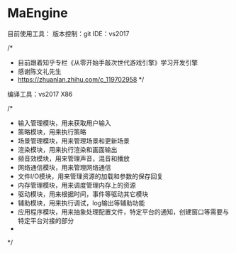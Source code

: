 # MaEngine

目前使用工具：
版本控制：git
IDE：vs2017

/*
 * 目前跟着知乎专栏《从零开始手敲次世代游戏引擎》学习开发引擎
 * 感谢陈文礼先生
 * https://zhuanlan.zhihu.com/c_119702958
 */

编译工具：vs2017 X86

/*
 *  输入管理模块，用来获取用户输入
 *  策略模块，用来执行策略
 *  场景管理模块，用来管理场景和更新场景
 *  渲染模块，用来执行渲染和画面输出
 *  频音效模块，用来管理声音，混音和播放
 *  网络通信模块，用来管理网络通信
 *  文件I/O模块，用来管理资源的加载和参数的保存回复
 *  内存管理模块，用来调度管理内存上的资源
 *  驱动模块，用来根据时间，事件等驱动其它模块
 *  辅助模块，用来执行调试，log输出等辅助功能
 *  应用程序模块，用来抽象处理配置文件，特定平台的通知，创建窗口等需要与特定平台对接的部分
 *
 */